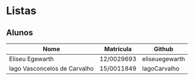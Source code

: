 # Listas

## Alunos

| Nome                  | Matrícula           | Github              |  
|--|-----------------------|---------------------|  
|Eliseu Egewarth | 12/0029693 | eliseuegewarth |  
|Iago Vasconcelos de Carvalho | 15/0011849 | IagoCarvalho |  

